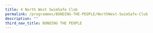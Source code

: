 ```yaml
---
title: 4 North West SwimSafe Club
permalink: /programmes/BONDING-THE-PEOPLE/NorthWest-SwimSafe-Club
description: ""
third_nav_title: BONDING THE PEOPLE
---
```


